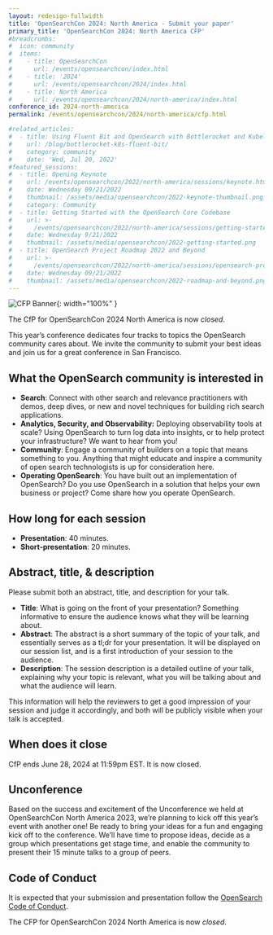 ```yaml
---
layout: redesign-fullwidth
title: 'OpenSearchCon 2024: North America - Submit your paper'
primary_title: 'OpenSearchCon 2024: North America CFP'
#breadcrumbs:
#  icon: community
#  items:
#    - title: OpenSearchCon
#      url: /events/opensearchcon/index.html
#    - title: '2024'
#      url: /events/opensearchcon/2024/index.html
#    - title: North America
#      url: /events/opensearchcon/2024/north-america/index.html
conference_id: 2024-north-america
permalink: /events/opensearchcon/2024/north-america/cfp.html

#related_articles:
#  - title: Using Fluent Bit and OpenSearch with Bottlerocket and Kubelet logs
#    url: /blog/bottlerocket-k8s-fluent-bit/
#    category: community
#    date: 'Wed, Jul 20, 2022'
#featured_sessions:
#  - title: Opening Keynote
#    url: /events/opensearchcon/2022/north-america/sessions/keynote.html
#    date: Wednesday 09/21/2022
#    thumbnail: /assets/media/opensearchcon/2022-keynote-thumbnail.png
#    category: Community
#  - title: Getting Started with the OpenSearch Core Codebase
#    url: >-
#      /events/opensearchcon/2022/north-america/sessions/getting-started-with-opensearch-core-codebase.html
#    date: Wednesday 9/21/2022
#    thumbnail: /assets/media/opensearchcon/2022-getting-started.png
#  - title: OpenSearch Project Roadmap 2022 and Beyond
#    url: >-
#      /events/opensearchcon/2022/north-america/sessions/opensearch-project-roadmap-2022-and-beyond.html
#    date: Wednesday 09/21/2022
#    thumbnail: /assets/media/opensearchcon/2022-roadmap-and-beyond.png
---
```

![CFP Banner](/assets/media/opensearchcon/2024/OSC2024_NASF_Social-Graphic2_1200x627.png){: width="100%" }

The CfP for OpenSearchCon 2024 North America is now *closed*.


This year’s conference dedicates four tracks to topics the OpenSearch community cares about. We invite the community to submit your best ideas and join us for a great conference in San Francisco.


## What the OpenSearch community is interested in

* **Search**: Connect with other search and relevance practitioners with demos, deep dives, or new and novel techniques for building rich search applications.
* **Analytics, Security, and Observability:** Deploying observability tools at scale? Using OpenSearch to turn log data into insights, or to help protect your infrastructure? We want to hear from you!
* **Community**: Engage a community of builders on a topic that means something to you. Anything that might educate and inspire a community of open search technologists is up for consideration here.
* **Operating OpenSearch**: You have built out an implementation of OpenSearch? Do you use OpenSearch in a solution that helps your own business or project? Come share how you operate OpenSearch.



## How long for each session

* **Presentation**: 40 minutes.
* **Short-presentation**: 20 minutes.


## Abstract, title, & description


Please submit both an abstract, title, and description for your talk.

* **Title**: What is going on the front of your presentation? Something informative to ensure the audience knows what they will be learning about.
* **Abstract**: The abstract is a short summary of the topic of your talk, and essentially serves as a tl;dr for your presentation. It will be displayed on our session list, and is a first introduction of your session to the audience.
* **Description**: The session description is a detailed outline of your talk, explaining why your topic is relevant, what you will be talking about and what the audience will learn.

This information will help the reviewers to get a good impression of your session and judge it accordingly, and both will be publicly visible when your talk is accepted.

## When does it close

CfP ends June 28, 2024 at 11:59pm EST. It is now closed. 

## Unconference

Based on the success and excitement of the Unconference we held at OpenSearchCon North America 2023, we’re planning to kick off this year’s event with another one! Be ready to bring your ideas for a fun and engaging kick off to the conference. We’ll have time to propose ideas, decide as a group which presentations get stage time, and enable the community to present their 15 minute talks to a group of peers.


## Code of Conduct

It is expected that your submission and presentation follow the [OpenSearch Code of Conduct](https://opensearch.org/codeofconduct.html).

The CFP for OpenSearchCon 2024 North America is now *closed*.



